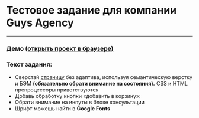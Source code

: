 # Тестовое задание для компании Guys Agency

----
### Демо [(открыть проект в браузере)](https://tom-pepper.github.io/guys-agency-test-task/src/index.html)


### Текст задания:

- Сверстай [страницу](https://www.figma.com/file/r7L8L8DQXRVm92qdTJZoZE/%D0%A2%D0%B5%D1%81%D1%82%D0%BE%D0%B2%D0%BE%D0%B5-1?node-id=0%3A1) без адаптива, используя семантическую верстку и БЭМ **(обязательно обрати внимание на состояния).** CSS и HTML препроцессоры приветствуются
- Добавь обработку кнопки «добавить в корзину»:
- Обрати внимание на инпуты в блоке консультации
- Шрифт можешь найти в **Google Fonts**
